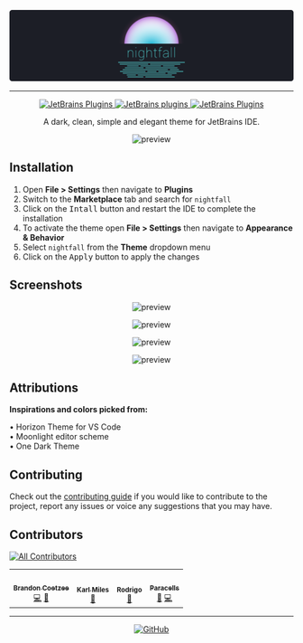 <p align="center">
  <a href="https://github.com/brandii-co/jetbrains-nightfall-theme">
    <img alt="nightfall banner" src="https://raw.githubusercontent.com/brandii-co/brandii-co/main/temp/banner-rounded.png">
  </a>
</p>

---

<p align="center">
  <!-- release -->
  <a href="https://plugins.jetbrains.com/plugin/16142-nightfall-theme">
    <img alt="JetBrains Plugins" src="https://img.shields.io/jetbrains/plugin/v/16142?colorA=232530&label=release&colorB=26BBD9&style=flat">
  </a>
  <!-- downloads -->
  <a href="https://plugins.jetbrains.com/plugin/16142-nightfall-theme">
    <img alt="JetBrains plugins" src="https://img.shields.io/jetbrains/plugin/d/16142?colorA=232530&colorB=26BBD9&style=flat">
  </a>
  <!-- Rating -->
  <a href="https://plugins.jetbrains.com/plugin/16142-nightfall-theme">
    <img alt="JetBrains Plugins" src="https://img.shields.io/static/v1?label=rating&message=4.9/5&colorA=232530&colorB=26BBD9&style=flat">
  </a>
</p>

<p align="center">A dark, clean, simple and elegant theme for JetBrains IDE.</p>

<p align="center">
  <img alt="preview" src="https://raw.githubusercontent.com/brandii-co/jetbrains-nightfall-theme/main/assets/previews/screenshots/preview_1_r.png">
</p>

## Installation

1. Open **File > Settings** then navigate to **Plugins**
2. Switch to the **Marketplace** tab and search for `nightfall`
3. Click on the <kbd>Intall</kbd> button and restart the IDE to complete the installation
4. To activate the theme open **File > Settings** then navigate to **Appearance & Behavior**
5. Select `nightfall` from the **Theme** dropdown menu
6. Click on the <kbd>Apply</kbd> button to apply the changes

## Screenshots

<p align="center">
  <img alt="preview" src="https://raw.githubusercontent.com/brandii-co/jetbrains-nightfall-theme/main/assets/previews/screenshots/preview_2_r.png">
</p>

<p align="center">
  <img alt="preview" src="https://raw.githubusercontent.com/brandii-co/jetbrains-nightfall-theme/main/assets/previews/screenshots/preview_syntax_1_r.png">
</p>
<p align="center">
  <img alt="preview" src="https://raw.githubusercontent.com/brandii-co/jetbrains-nightfall-theme/main/assets/previews/screenshots/preview_syntax_3_r.png">
</p>

<p align="center">
  <img alt="preview" src="https://raw.githubusercontent.com/brandii-co/jetbrains-nightfall-theme/main/assets/previews/screenshots/preview_syntax_4_r.png">
</p>

## Attributions

**Inspirations and colors picked from:**

• Horizon Theme for VS Code <br>
• Moonlight editor scheme <br>
• One Dark Theme

## Contributing

Check out the [contributing guide](https://github.com/brandii-co/jetbrains-nightfall-theme/blob/main/CONTRIBUTING.md) if you would like to
contribute to the project, report any issues or voice any suggestions that you may have.

## Contributors

<!-- ALL-CONTRIBUTORS-BADGE:START - Do not remove or modify this section -->
[![All Contributors](https://img.shields.io/badge/all_contributors-4-orange.svg?style=flat)](#contributors-)
<!-- ALL-CONTRIBUTORS-BADGE:END -->

<!-- Thanks goes to these wonderful people ([emoji key](https://allcontributors.org/docs/en/emoji-key)): -->

<!-- ALL-CONTRIBUTORS-LIST:START - Do not remove or modify this section -->
<!-- prettier-ignore-start -->
<!-- markdownlint-disable -->
<table>
  <tr>
    <td align="center"><a href="https://github.com/brandii-co"><img src="https://avatars.githubusercontent.com/u/74169522?v=4?s=100" width="100px;" alt=""/><br /><sub><b>Brandon Coetzee</b></sub></a><br /><a href="https://github.com/brandii-co/jetbrains-nightfall-theme/commits?author=brandii-co" title="Code">💻</a> <a href="https://github.com/brandii-co/jetbrains-nightfall-theme/issues?q=author%3Abrandii-co" title="Bug reports">🐛</a></td>
    <td align="center"><a href="https://github.com/karlmiles"><img src="https://avatars.githubusercontent.com/u/2984054?v=4?s=100" width="100px;" alt=""/><br /><sub><b>Karl Miles</b></sub></a><br /><a href="#ideas-karlmiles" title="Ideas, Planning, & Feedback">🤔</a></td>
    <td align="center"><a href="https://github.com/rodrigojcmello"><img src="https://avatars.githubusercontent.com/u/5174526?v=4?s=100" width="100px;" alt=""/><br /><sub><b>Rodrigo</b></sub></a><br /><a href="#ideas-rodrigojcmello" title="Ideas, Planning, & Feedback">🤔</a></td>
    <td align="center"><a href="https://github.com/Paracells"><img src="https://avatars.githubusercontent.com/u/575811?v=4?s=100" width="100px;" alt=""/><br /><sub><b>Paracells</b></sub></a><br /><a href="https://github.com/brandii-co/jetbrains-nightfall-theme/issues?q=author%3AParacells" title="Bug reports">🐛</a> <a href="https://github.com/brandii-co/jetbrains-nightfall-theme/commits?author=Paracells" title="Code">💻</a></td>
  </tr>
</table>

<!-- markdownlint-restore -->
<!-- prettier-ignore-end -->

<!-- ALL-CONTRIBUTORS-LIST:END -->

<!-- This project follows the [all-contributors](https://github.com/all-contributors/all-contributors) specification. Contributions of any kind welcome! -->

---

<p align="center">
  <!-- license -->
  <a href="https://github.com/brandii-co/jetbrains-nightfall-theme/blob/main/LICENSE">
   <img alt="GitHub" src="https://img.shields.io/github/license/brandii-co/jetbrains-nightfall-theme?colorA=232530&colorB=26BBD9">
  </a>
</p>
